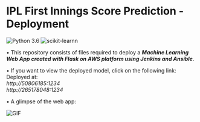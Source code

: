 # IPL First Innings Score Prediction - Deployment
![Python 3.6](https://img.shields.io/badge/Python-3.6-brightgreen.svg) ![scikit-learnn](https://img.shields.io/badge/Library-Scikit_Learn-orange.svg)

• This repository consists of files required to deploy a ___Machine Learning Web App created with Flask on AWS platform using Jenkins and Ansible___.

• If you want to view the deployed model, click on the following link:<br />
Deployed at:<br />
          _http://50806185:1234_ <br />
          _http://265178048:1234_   

• A glimpse of the web app:

![GIF](readme_resources/ipl.gif)


